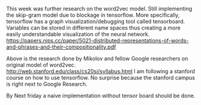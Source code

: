 This week was further research on the word2vec model.
Still implementing the skip-gram model due to blockage in tensorflow.
More specifically, tensorflow has a graph visualization/debugging tool called
tensorboard. Variables can be stored in different name spaces thus creating a more easily understandable visualization of the neural network.
https://papers.nips.cc/paper/5021-distributed-representations-of-words-and-phrases-and-their-compositionality.pdf

Above is the research done by Mikolov and fellow Google researchers on original model of word2vec.
http://web.stanford.edu/class/cs20si/syllabus.html
I am following a stanford course on how to use tensorflow. 
No surprise because the stanford campus is right next to Google Research.

By Next friday a naive implementation without tensor board should be done.
